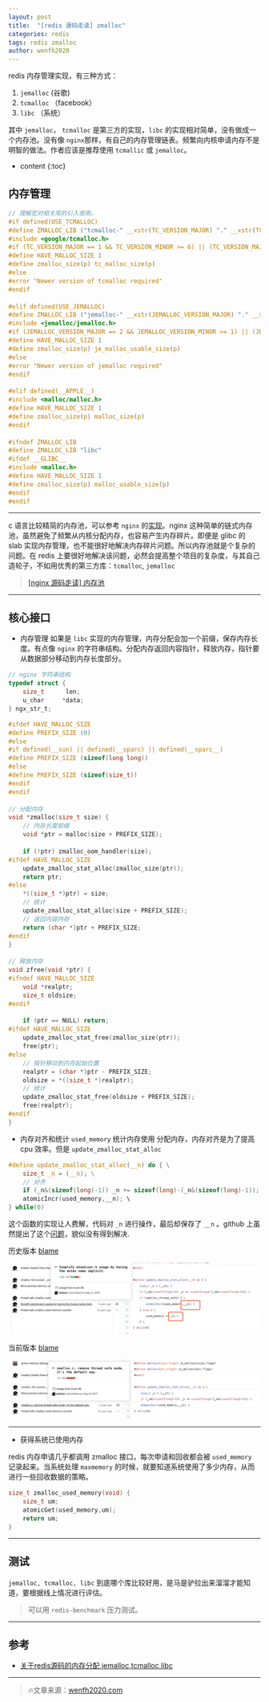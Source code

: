 ```yaml
---
layout: post
title:  "[redis 源码走读] zmalloc"
categories: redis
tags: redis zmalloc
author: wenfh2020
---
```


redis 内存管理实现，有三种方式：

1. `jemalloc` (谷歌)
2. `tcmalloc` （facebook）
3. `libc` （系统）

其中 `jemalloc`， `tcmalloc` 是第三方的实现，`libc` 的实现相对简单，没有做成一个内存池。没有像 `nginx`那样，有自己的内存管理链表。频繁向内核申请内存不是明智的做法。作者应该是推荐使用 `tcmallic` 或 `jemalloc`。



* content
{:toc}

## 内存管理

```c
// 理解宏对相关库的引入使用。
#if defined(USE_TCMALLOC)
#define ZMALLOC_LIB ("tcmalloc-" __xstr(TC_VERSION_MAJOR) "." __xstr(TC_VERSION_MINOR))
#include <google/tcmalloc.h>
#if (TC_VERSION_MAJOR == 1 && TC_VERSION_MINOR >= 6) || (TC_VERSION_MAJOR > 1)
#define HAVE_MALLOC_SIZE 1
#define zmalloc_size(p) tc_malloc_size(p)
#else
#error "Newer version of tcmalloc required"
#endif

#elif defined(USE_JEMALLOC)
#define ZMALLOC_LIB ("jemalloc-" __xstr(JEMALLOC_VERSION_MAJOR) "." __xstr(JEMALLOC_VERSION_MINOR) "." __xstr(JEMALLOC_VERSION_BUGFIX))
#include <jemalloc/jemalloc.h>
#if (JEMALLOC_VERSION_MAJOR == 2 && JEMALLOC_VERSION_MINOR >= 1) || (JEMALLOC_VERSION_MAJOR > 2)
#define HAVE_MALLOC_SIZE 1
#define zmalloc_size(p) je_malloc_usable_size(p)
#else
#error "Newer version of jemalloc required"
#endif

#elif defined(__APPLE__)
#include <malloc/malloc.h>
#define HAVE_MALLOC_SIZE 1
#define zmalloc_size(p) malloc_size(p)
#endif

#ifndef ZMALLOC_LIB
#define ZMALLOC_LIB "libc"
#ifdef __GLIBC__
#include <malloc.h>
#define HAVE_MALLOC_SIZE 1
#define zmalloc_size(p) malloc_usable_size(p)
#endif
#endif
```

---
c 语言比较精简的内存池，可以参考 `nginx` 的[实现](https://github.com/nginx/nginx/blob/master/src/core/ngx_palloc.c)。nginx 这种简单的链式内存池，虽然避免了频繁从内核分配内存，也容易产生内存碎片。即便是 glibc 的 slab 实现内存管理，也不能很好地解决内存碎片问题。所以内存池就是个复杂的问题。在 redis 上要很好地解决该问题，必然会提高整个项目的复杂度，与其自己造轮子，不如用优秀的第三方库：`tcmalloc`, `jemalloc`
>[[nginx 源码走读] 内存池](https://wenfh2020.com/2020/01/21/nginx-pool/)

---

## 核心接口

* 内存管理
  如果是 `libc` 实现的内存管理，内存分配会加一个前缀，保存内存长度。有点像 `nginx` 的字符串结构。分配内存返回内容指针，释放内存，指针要从数据部分移动到内存长度部分。

```c
// nginx 字符串结构
typedef struct {
    size_t      len;
    u_char     *data;
} ngx_str_t;
```

```c
#ifdef HAVE_MALLOC_SIZE
#define PREFIX_SIZE (0)
#else
#if defined(__sun) || defined(__sparc) || defined(__sparc__)
#define PREFIX_SIZE (sizeof(long long))
#else
#define PREFIX_SIZE (sizeof(size_t))
#endif
#endif

// 分配内存
void *zmalloc(size_t size) {
    // 内存长度前缀
    void *ptr = malloc(size + PREFIX_SIZE);

    if (!ptr) zmalloc_oom_handler(size);
#ifdef HAVE_MALLOC_SIZE
    update_zmalloc_stat_alloc(zmalloc_size(ptr));
    return ptr;
#else
    *((size_t *)ptr) = size;
    // 统计
    update_zmalloc_stat_alloc(size + PREFIX_SIZE);
    // 返回内容内存
    return (char *)ptr + PREFIX_SIZE;
#endif
}

// 释放内存
void zfree(void *ptr) {
#ifndef HAVE_MALLOC_SIZE
    void *realptr;
    size_t oldsize;
#endif

    if (ptr == NULL) return;
#ifdef HAVE_MALLOC_SIZE
    update_zmalloc_stat_free(zmalloc_size(ptr));
    free(ptr);
#else
    // 指针移动到内存起始位置
    realptr = (char *)ptr - PREFIX_SIZE;
    oldsize = *((size_t *)realptr);
    // 统计
    update_zmalloc_stat_free(oldsize + PREFIX_SIZE);
    free(realptr);
#endif
}
```

* 内存对齐和统计
  `used_memory` 统计内存使用
  分配内存，内存对齐是为了提高 cpu 效率。但是 `update_zmalloc_stat_alloc`

```c
#define update_zmalloc_stat_alloc(__n) do { \
    size_t _n = (__n); \
    // 对齐
    if (_n&(sizeof(long)-1)) _n += sizeof(long)-(_n&(sizeof(long)-1)); \
    atomicIncr(used_memory,__n); \
} while(0)
```

这个函数的实现让人费解，代码对 `_n` 进行操作，最后却保存了 `__n` 。github 上虽然提出了这个[问题](https://github.com/antirez/redis/issues/4739)，貌似没有得到解决.

历史版本 [blame](https://github.com/antirez/redis/blame/9390c384b88de6b2363c3f33ba42bd25c1c3346d/src/zmalloc.c)

![历史](/images/2020-02-20-16-47-12.png)

当前版本 [blame](https://github.com/antirez/redis/blame/unstable/src/zmalloc.c)

![当前](/images/2020-02-20-16-47-28.png)

---

* 获得系统已使用内存

redis 内存申请几乎都调用 zmalloc 接口，每次申请和回收都会被 `used_memory` 记录起来。当系统处理 `maxmemory` 的时候，就要知道系统使用了多少内存，从而进行一些回收数据的策略。

```c
size_t zmalloc_used_memory(void) {
    size_t um;
    atomicGet(used_memory,um);
    return um;
}
```

---

## 测试

`jemalloc, tcmalloc, libc` 到底哪个库比较好用，是马是驴拉出来溜溜才能知道，要根据线上情况进行评估。
> 可以用 `redis-benchmark` 压力测试。

---

## 参考

* [关于redis源码的内存分配,jemalloc,tcmalloc,libc](https://blog.csdn.net/libaineu2004/article/details/79400357)

---

> 🔥文章来源：[wenfh2020.com](https://wenfh2020.com/)
